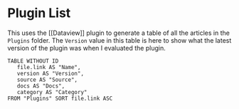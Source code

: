 # Plugin List
This uses the [[Dataview]] plugin to generate a table of all the articles in the `Plugins` folder.  The `Version` value in this table is here to show what the latest version of the plugin was when I evaluated the plugin.

```dataview
TABLE WITHOUT ID
   file.link AS "Name",
   version AS "Version",
   source AS "Source",
   docs AS "Docs",
   category AS "Category"
FROM "Plugins" SORT file.link ASC
```